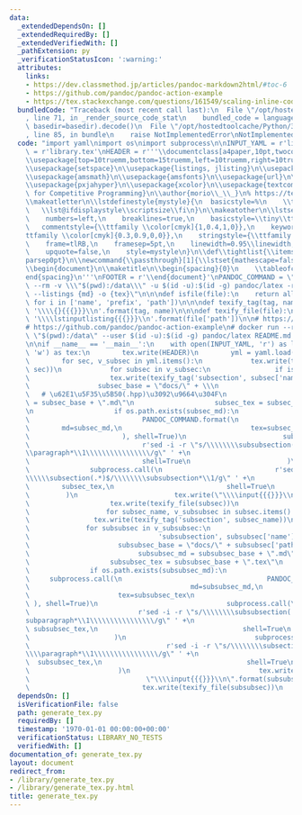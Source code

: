 ```yaml
---
data:
  _extendedDependsOn: []
  _extendedRequiredBy: []
  _extendedVerifiedWith: []
  _pathExtension: py
  _verificationStatusIcon: ':warning:'
  attributes:
    links:
    - https://dev.classmethod.jp/articles/pandoc-markdown2html/#toc-6
    - https://github.com/pandoc/pandoc-action-example
    - https://tex.stackexchange.com/questions/161549/scaling-inline-code-to-the-current-font-size/161551#161551
  bundledCode: "Traceback (most recent call last):\n  File \"/opt/hostedtoolcache/Python/3.9.0/x64/lib/python3.9/site-packages/onlinejudge_verify/documentation/build.py\"\
    , line 71, in _render_source_code_stat\n    bundled_code = language.bundle(stat.path,\
    \ basedir=basedir).decode()\n  File \"/opt/hostedtoolcache/Python/3.9.0/x64/lib/python3.9/site-packages/onlinejudge_verify/languages/python.py\"\
    , line 85, in bundle\n    raise NotImplementedError\nNotImplementedError\n"
  code: "import yaml\nimport os\nimport subprocess\n\nINPUT_YAML = r'lib.yml'\nOUTPUT_TEX\
    \ = r'library.tex'\nHEADER = r'''\\documentclass[a4paper,10pt,twocolumn,notitlepage]{article}\n\
    \\usepackage[top=10truemm,bottom=15truemm,left=10truemm,right=10truemm]{geometry}\n\
    \\usepackage{setspace}\n\\usepackage{listings, jlisting}\n\\usepackage{colortbl}\n\
    \\usepackage{amsmath}\n\\usepackage{amsfonts}\n\\usepackage{url}\n\\usepackage[dvipdfmx]{hyperref}\n\
    \\usepackage{pxjahyper}\n\\usepackage{xcolor}\n\\usepackage{textcomp}\n\\title{Library\
    \ for Competitive Programming}\n\\author{morio\\_\\_}\n% https://tex.stackexchange.com/questions/161549/scaling-inline-code-to-the-current-font-size/161551#161551\n\
    \\makeatletter\n\\lstdefinestyle{mystyle}{\n  basicstyle=%\n    \\ttfamily\n \
    \   \\lst@ifdisplaystyle\\scriptsize\\fi\n}\n\\makeatother\n\\lstset{\n    language=C++,\n\
    \    numbers=left,\n    breaklines=true,\n    basicstyle=\\tiny\\ttfamily,\n \
    \   commentstyle={\\ttfamily \\color[cmyk]{1,0.4,1,0}},\n    keywordstyle={\\\
    ttfamily \\color[cmyk]{0.3,0.9,0,0}},\n    stringstyle={\\ttfamily \\color[rgb]{0.8,0,0}},\n\
    \    frame=tlRB,\n    framesep=5pt,\n    linewidth=0.95\\linewidth,\n    xleftmargin=1.0cm,\n\
    \    upquote=false,\n    style=mystyle\n}\n\\def\\tightlist{\\itemsep1pt\\parskip0pt\\\
    parsep0pt}\n\\newcommand{\\passthrough}[1]{\\lstset{mathescape=false}#1\\lstset{mathescape=true}}\n\
    \\begin{document}\n\\maketitle\n\\begin{spacing}{0}\n    \\tableofcontents\n\\\
    end{spacing}\n'''\nFOOTER = r'\\end{document}'\nPANDOC_COMMAND = \"docker run\
    \ --rm -v \\\"$(pwd):/data\\\" -u $(id -u):$(id -g) pandoc/latex -r markdown-auto_identifiers\
    \ --listings {md} -o {tex}\"\n\n\ndef isfile(file):\n    return all(i in file\
    \ for i in ['name', 'prefix', 'path'])\n\n\ndef texify_tag(tag, name):\n    return\
    \ '\\\\{}{{{}}}\\n'.format(tag, name)\n\n\ndef texify_file(file):\n    return\
    \ '\\\\lstinputlisting{{{}}}\\n'.format(file['path'])\n\n# https://dev.classmethod.jp/articles/pandoc-markdown2html/#toc-6\n\
    # https://github.com/pandoc/pandoc-action-example\n# docker run --rm --volume\
    \ \"$(pwd):/data\" --user $(id -u):$(id -g) pandoc/latex README.md -o README.pdf\n\
    \n\nif __name__ == '__main__':\n    with open(INPUT_YAML, 'r') as lib, open(OUTPUT_TEX,\
    \ 'w') as tex:\n        tex.write(HEADER)\n        yml = yaml.load(lib, Loader=yaml.SafeLoader)\n\
    \        for sec, v_subsec in yml.items():\n            tex.write(texify_tag('section',\
    \ sec))\n            for subsec in v_subsec:\n                if isfile(subsec):\n\
    \                    tex.write(texify_tag('subsection', subsec['name']))\n   \
    \                 subsec_base = \"docs/\" + \\\n                        subsec['path'][:-4]\
    \   # \u62E1\u5F35\u5B50(.hpp)\u3092\u9664\u304F\n                    subsec_md\
    \ = subsec_base + \".md\"\n                    subsec_tex = subsec_base + \".tex\"\
    \n                    if os.path.exists(subsec_md):\n                        subprocess.call(\n\
    \                            PANDOC_COMMAND.format(\n                        \
    \        md=subsec_md,\n                                tex=subsec_tex\n     \
    \                       ), shell=True)\n                        subprocess.call(\n\
    \                            r'sed -i -r \"s/\\\\\\\\subsubsection(.*)$/\\\\\\\
    \\paragraph*\\1\\\\\\\\\\\\\\\\/g\" ' +\n                            subsec_tex,\n\
    \                            shell=True\n                        )\n         \
    \               subprocess.call(\n                            r'sed -i -r \"s/\\\
    \\\\\\subsection(.*)$/\\\\\\\\subsubsection*\\1/g\" ' +\n                    \
    \        subsec_tex,\n                            shell=True\n               \
    \         )\n                        tex.write(\"\\\\input{{{}}}\\n\".format(subsec_tex))\n\
    \                    tex.write(texify_file(subsec))\n                else:\n \
    \                   for subsec_name, v_subsubsec in subsec.items():\n        \
    \                tex.write(texify_tag('subsection', subsec_name))\n          \
    \              for subsubsec in v_subsubsec:\n                            tex.write(texify_tag(\n\
    \                                'subsubsection', subsubsec['name']))\n      \
    \                      subsubsec_base = \"docs/\" + subsubsec['path'][:-4]\n \
    \                           subsubsec_md = subsubsec_base + \".md\"\n        \
    \                    subsubsec_tex = subsubsec_base + \".tex\"\n             \
    \               if os.path.exists(subsubsec_md):\n                           \
    \     subprocess.call(\n                                    PANDOC_COMMAND.format(\n\
    \                                        md=subsubsec_md,\n                  \
    \                      tex=subsubsec_tex\n                                   \
    \ ), shell=True)\n                                subprocess.call(\n         \
    \                           r'sed -i -r \"s/\\\\\\\\subsubsection(.*)$/\\\\\\\\\
    subparagraph*\\1\\\\\\\\\\\\\\\\/g\" ' +\n                                   \
    \ subsubsec_tex,\n                                    shell=True\n           \
    \                     )\n                                subprocess.call(\n  \
    \                                  r'sed -i -r \"s/\\\\\\\\subsection(.*)$/\\\\\
    \\\\paragraph*\\1\\\\\\\\\\\\\\\\/g\" ' +\n                                  \
    \  subsubsec_tex,\n                                    shell=True\n          \
    \                      )\n                                tex.write(\n       \
    \                             \"\\\\input{{{}}}\\n\".format(subsubsec_tex))\n\
    \                            tex.write(texify_file(subsubsec))\n        tex.write(FOOTER)\n"
  dependsOn: []
  isVerificationFile: false
  path: generate_tex.py
  requiredBy: []
  timestamp: '1970-01-01 00:00:00+00:00'
  verificationStatus: LIBRARY_NO_TESTS
  verifiedWith: []
documentation_of: generate_tex.py
layout: document
redirect_from:
- /library/generate_tex.py
- /library/generate_tex.py.html
title: generate_tex.py
---
```


